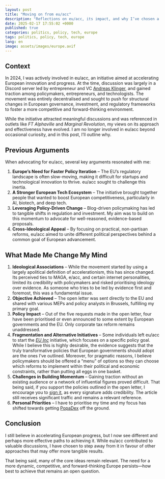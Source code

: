 ```yaml
---
layout: post
title: "Moving on from eu/acc"
description: "Reflections on eu/acc, its impact, and why I’ve chosen a different path for accelerating European progress."
date: 2025-02-17 17:55:02 +0000
published: true
categories: politics, policy, tech, europe
tags: politics, policy, tech, europe
lang: en
image: assets/images/europe.avif
---
```


## Context

In 2024, I was actively involved in eu/acc, an initiative aimed at accelerating European innovation and progress. At the time, discussion was largely in a Discord server led by entrepreneur and VC [Andreas Klinger](https://klinger.io/posts/eu-acc), and gained traction among policymakers, entrepreneurs, and technologists. The movement was entirely decentralised and sought to push for structural changes in European governance, investment, and regulatory frameworks to foster a more competitive and forward-thinking environment. 

While the initiative attracted meaningful discussions and was referenced in outlets like *FT Alphaville* and *Marginal Revolution*, my views on its approach and effectiveness have evolved. I am no longer involved in eu/acc beyond occasional curiosity, and in this post, I’ll outline why.

## Previous Arguments

When advocating for eu/acc, several key arguments resonated with me:

1. **Europe’s Need for Faster Policy Iteration** – The EU’s regulatory landscape is often slow-moving, making it difficult for startups and technological innovation to thrive. eu/acc sought to challenge this inertia.
2. **A Stronger European Tech Ecosystem** – The initiative brought together people that wanted to boost European competitiveness, particularly in AI, biotech, and deep tech.
3. **Leveraging Policy-Driven Change** – Blog-driven policymaking has led to tangible shifts in regulation and investment. My aim was to build on this momentum to advocate for well-reasoned, evidence-based proposals.
4. **Cross-Ideological Appeal** – By focusing on practical, non-partisan reforms, eu/acc aimed to unite different political perspectives behind a common goal of European advancement.

## What Made Me Change My Mind


1. **Ideological Associations** – While the movement started by using a largely apolitical definition of accelerationism, this has since changed. Its perceived ties to MAGA, e/acc, and certain internet personalities, limited its credibility with policymakers and risked prioritising ideology over evidence. As someone who tries to be led by evidence first and foremost, this was a fundamental issue.
2. **Objective Achieved** – The open letter was sent directly to the EU and shared with various MEPs and policy analysts in Brussels, fulfilling my primary goal.
3. **Policy Impact** – Out of the five requests made in the open letter, four have been prioritised or even announced to some extent by European governments and the EU. Only corporate tax reform remains unaddressed.
4. **Fragmentation and Alternative Initiatives** – Some individuals left eu/acc to start the [*EU Inc*](https://www.eu-inc.org/) initiative, which focuses on a specific policy goal. While I believe this is highly desirable, the evidence suggests that the truly transformative policies that European governments should adopt are the ones I’ve outlined. Moreover, for pragmatic reasons, I believe policymakers should be offered a “menu” of options so they can choose which reforms to implement within their political and economic constraints, rather than putting all eggs in one basket.
5. **Challenges in Building Momentum** – Gaining traction without an existing audience or a network of influential figures proved difficult. That being said, if you support the policies outlined in the open letter, I encourage you to [sign it](/open-letter-accelerate-european-progress.html), as every signature adds credibility. The article still receives significant traffic and remains a relevant reference.
6. **Personal Priorities** – I have to prioritise my time and my focus has shifted towards getting [PopaDex](https://popadex.com) off the ground.

## Conclusion

I still believe in accelerating European progress, but I now see different and perhaps more effective paths to achieving it. While eu/acc contributed to valuable discussions, I have chosen to step away from it in favour of other approaches that may offer more tangible results. 

That being said, many of the core ideas remain relevant. The need for a more dynamic, competitive, and forward-thinking Europe persists—how best to achieve that remains an open question.
